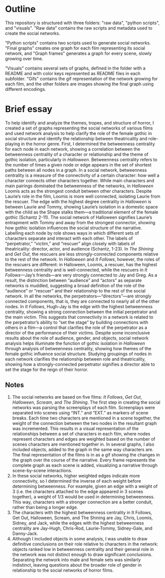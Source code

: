 # Outline
This repository is structured with three folders: "raw data", "python scripts", and "visuals". "Raw data" contains the raw scripts and metadata used to create the social networks. 

"Python scripts" contains two scripts used to generate social networks. "Final graphs" creates one graph for each film representing its social network, and "Graph frames" generates a graph for every scene, slowly growing over time. 

"Visuals" contains several sets of graphs, defined in the folder with a README and with color keys represented as README files in each subfolder. "Gifs" contains the gif representation of the network growing for each film, and the other folders are images showing the final graph using different encodings.


# Brief essay
To help identify and analyze the themes, tropes, and structure of horror, I created a set of graphs representing the social networks of various films  and used network analysis to help clarify the role of the female gothic in social structure and identify the relationship between theatricality and role-playing in the horror genre.
First, I determined the betweenness centrality for each node in each network, showing a correlation between the betweenness centrality of a character or relationship and the theme of gothic isolation, particularly in *Halloween*. Betweenness centrality refers to the number of times a given node or edge appears in the set of shortest paths between all nodes in a graph.  In a social network, betweenness centrality is a measure of the connectivity of a certain character: how well a character connects other characters together. While main characters and main pairings dominated the betweenness of the networks, in *Halloween* Loomis acts as the strongest conduit between other characters. Despite Laurie’s role in the film, Loomis is more well connected, isolating Laurie from the rescuer. The edge with the highest degree centrality in *Halloween* is between Laurie and Tommy, showing Laurie’s isolation in a domestic space with the child as the Shape stalks them—a traditional element of the female gothic (Schantz 2-11). The social network of Halloween signifies Laurie’s entrapment with Tommy and away from the strongest connector, showing how gothic isolation influences the social structure of the narrative. 
Labelling each node by role shows ways in which different sets of characters separate and interact with each other. The labels of “perpetrator,” “victim,” and “rescuer” align closely with labels of theatricality: director, actor, and audience (Schantz, 1-23). In *The Shining* and *Get Out*, the rescuers are less strongly-connected components relative to the rest of the network. In *Halloween* and *It Follows*, however, the roles of the rescuers are different: in Halloween, Loomis, a rescuer, has the highest betweenness centrality and is well-connected, while the rescuers in *It Follows*—Jay’s friends—are very strongly connected to Jay and Greg. As a result, the distinction between “audience” and “actors” as separate networks is muddled, suggesting a broad definition of the role of the “audience” or “rescuer” and their relationship to the rest of the social network. In all the networks, the perpetrators—“directors”—are strongly connected components, that is, they are connected to nearly all of the other nodes. In *It Follows*, Hugh-Jay is the edge with the highest betweenness centrality, showing a strong connection between the initial perpetrator and the main victim. This suggests that connectivity in a network is related to the perpetrator’s ability to “set the stage” by building connections with others in a film—a control that clarifies the role of the perpetrator as a director of the performance of their victims.
Despite some inconclusive results about the role of audience, gender, and objects,  social network analysis helps illuminate the function of gothic isolation in *Halloween* through analysis of betweenness centrality, showing how themes of the female gothic influence social structure. Studying groupings of nodes in each network clarifies the relationship between role and theatricality, showing how a strongly-connected perpetrator signifies a director able to set the stage for the reign of their horror.


## Notes
 1. The social networks are based on five films: *It Follows*, *Get Out*, *Halloween*, *Scream*, and *The Shining*. The first step in creating the social networks was parsing the screenplays of each film. Screenplays were separated into scenes using “INT.” and “EXT.” as markers of scene breaks. Each time two characters are mentioned in a scene together, the weight of the connection between the two nodes in the resultant graph was incremented. This results in a visual representation of the relationships between a set of characters in each film, where nodes represent characters and edges are weighted based on the number of scenes characters are mentioned together in. In several graphs, I also included objects, added to the graph in the same way characters are. The final representation of the films is in as a gif showing the changes in the graph over the course of the narrative. Every frame represents the complete graph as each scene is added, visualizing a narrative through scene-by-scene interactions. 
 2. In these social networks, higher weighted edges indicate more connectivity, so I determined the inverse of each weight before determining betweenness. For example, given an edge with a weight of 3 (i.e. the characters attached to the edge appeared in 3 scenes together), a weight of 1/3 would be used in determining betweenness. This way, characters with a stronger connection are a better conduit, rather than being a longer edge.
 3. The characters with the highest betweenness centrality in It Follows, Get Out, Halloween, Scream, and The Shining are Jay, Chris, Loomis, Sidney, and Jack, while the edges with the highest betweenness centrality are Jay-Hugh, Chris-Rod, Laurie-Tommy, Sidney-Gale, and Danny-Jack.
 4. Although I included objects in some analysis, I was unable to draw definitive conclusions on their role relative to characters in the network: objects ranked low in betweenness centrality and their general role in the network was not distinct enough to draw significant conclusions. Separating the network into male and female sets was similarly indistinct, leaving questions about the broader role of gender in relationship to the social networks of horror films.